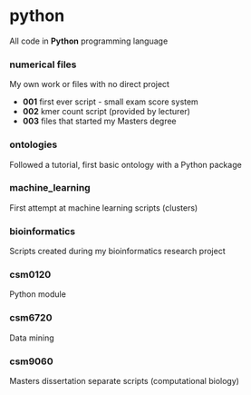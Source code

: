 # python

All code in **Python** programming language

### numerical files
My own work or files with no direct project

* **001** first ever script - small exam score system
* **002** kmer count script (provided by lecturer)
* **003** files that started my Masters degree

### ontologies
Followed a tutorial, first basic ontology with a Python package

### machine_learning
First attempt at machine learning scripts (clusters)

### bioinformatics
Scripts created during my bioinformatics research project

### csm0120
Python module

### csm6720
Data mining

### csm9060
Masters dissertation separate scripts (computational biology)
